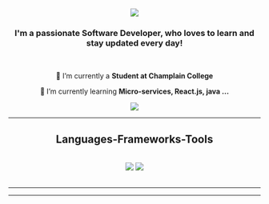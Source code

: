 <h1 align="center">
    <img src="https://readme-typing-svg.herokuapp.com/?font=Righteous&size=35&center=true&vCenter=true&width=500&height=70&duration=4000&lines=Hello;+I'm+Vinicius+Velozo!;" />
</h1>

<h3 align="center">I'm a passionate Software Developer, who loves to learn and stay updated every day! </h3>

<br/>

<div align="center">
 
 🔭 I’m currently a **Student at Champlain College**
 
 🌱 I’m currently learning **Micro-services, React.js, java ...**

 </div>
 
<div align="center"> 
  <a href="https://linkedin.com/in/vinicius-velozo-de-sousa-612bb6216" target="_blank">
    <img src="https://img.shields.io/badge/LinkedIn-0077B5?style=for-the-badge&logo=linkedin&logoColor=white" target="_blank" />
  </a>
</div>

 <hr/>
 
<h2 align="center"> Languages-Frameworks-Tools </h2>
<br/>
<div align="center">
    <img src="https://skillicons.dev/icons?i=react,bootstrap,html,css,vscode,github,figma,git" />
    <img src="https://skillicons.dev/icons?i=nodejs,python,javascript,typescript,mongodb,java" /><br>
</div>

<br/>
<hr/>

<hr/>

